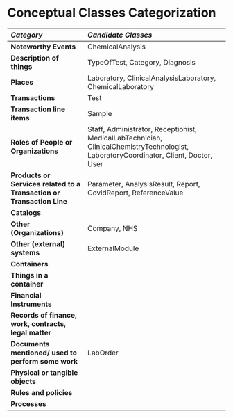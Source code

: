 # Conceptual Classes Categorization

| **_Category_**   | **_Candidate Classes_** |                                    
|:------------------------|:-----------------|
| **Noteworthy Events** | ChemicalAnalysis |
| **Description of things** | TypeOfTest, Category, Diagnosis |
| **Places** | Laboratory, ClinicalAnalysisLaboratory, ChemicalLaboratory |
| **Transactions** | Test |
| **Transaction line items** | Sample |
| **Roles of People or Organizations** | Staff, Administrator, Receptionist, MedicalLabTechnician, ClinicalChemistryTechnologist, LaboratoryCoordinator, Client, Doctor, User |
| **Products or Services related to a Transaction or Transaction Line** | Parameter, AnalysisResult, Report, CovidReport, ReferenceValue |
| **Catalogs** |  |
| **Other (Organizations)** | Company, NHS |
| **Other (external) systems** | ExternalModule |
| **Containers** |  |
| **Things in a container** |  |
| **Financial Instruments** |  |
| **Records of finance, work, contracts, legal matter** |  |
| **Documents mentioned/ used to perform some work** | LabOrder |
| **Physical or tangible objects** |  |
| **Rules and policies** |  |
| **Processes** |  |
